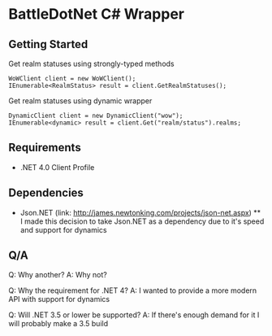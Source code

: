 # BattleDotNet C# Wrapper

## Getting Started

Get realm statuses using strongly-typed methods

	WoWClient client = new WoWClient();
	IEnumerable<RealmStatus> result = client.GetRealmStatuses();

Get realm statuses using dynamic wrapper
	
	DynamicClient client = new DynamicClient("wow");
	IEnumerable<dynamic> result = client.Get("realm/status").realms;

## Requirements
* .NET 4.0 Client Profile

## Dependencies
* Json.NET (link: http://james.newtonking.com/projects/json-net.aspx)
** I made this decision to take Json.NET as a dependency due to it's speed and support for dynamics

## Q/A
Q: Why another?
A: Why not?

Q: Why the requirement for .NET 4?
A: I wanted to provide a more modern API with support for dynamics

Q: Will .NET 3.5 or lower be supported?
A: If there's enough demand for it I will probably make a 3.5 build